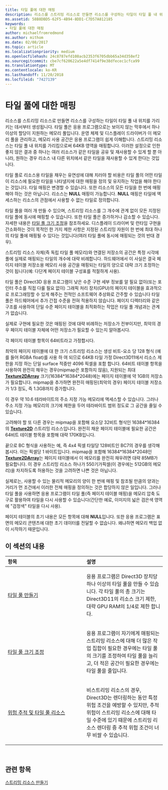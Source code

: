 ```yaml
---
title: 타일 풀에 대한 매핑
description: 리소스를 스트리밍 리소스로 만들면 리소스를 구성하는 타일이 타일 풀 내 위치를 가리키는 데서부터 생성됩니다. 타일 풀은 응용 프로그램으로는 보이지 않는 막후에서 하나 이상의 할당이 지원하는 메모리 풀입니다.
ms.assetid: 58B8DBD5-62F5-4B94-8DD1-C7D57A812185
keywords:
- 타일 풀에 대한 매핑
author: michaelfromredmond
ms.author: mithom
ms.date: 02/08/2017
ms.topic: article
ms.localizationpriority: medium
ms.openlocfilehash: 24c8787efd108acb2353f6705dbb65a34d358ef2
ms.sourcegitcommit: cbe7cf620622a5e4df7414f9e38dfecec1cfca99
ms.translationtype: MT
ms.contentlocale: ko-KR
ms.lasthandoff: 11/20/2018
ms.locfileid: "7427139"
---
```

# <a name="mappings-are-into-a-tile-pool"></a>타일 풀에 대한 매핑


리소스를 스트리밍 리소스로 만들면 리소스를 구성하는 타일이 타일 풀 내 위치를 가리키는 데서부터 생성됩니다. 타일 풀은 응용 프로그램으로는 보이지 않는 막후에서 하나 이상의 할당이 지원하는 메모리 풀입니다. 운영 체제 및 디스플레이 드라이버가 이 메모리 풀을 관리하고, 메모리 사용 공간은 응용 프로그램이 쉽게 이해합니다. 스트리밍 리소스는 타일 풀 내 위치를 가리킴으로써 64KB 영역을 매핑합니다. 이러한 설정으로 인한 좋지 않은 결과 중 하나는 여러 리소스가 같은 타일을 공유 및 재사용할 수 있게 할 뿐 아니라, 원하는 경우 리소스 내 다른 위치에서 같은 타일을 재사용할 수 있게 한다는 것입니다.

타일 풀로 리소스용 타일을 채우는 유연성에 대해 치러야 할 비용은 타일 풀의 어떤 타일이 리소스에 필요한 타일을 나타낼지에 대한 매핑을 정의 및 유지하는 작업을 해야 한다는 것입니다. 타일 매핑은 변경할 수 있습니다. 또한 리소스의 모든 타일을 한 번에 매핑해야 하는 것은 아닙니다. 리소스는 **NULL** 매핑이 가능합니다. **NULL** 매핑은 타일에 액세스하는 리소스의 관점에서 사용할 수 없는 타일로 정의합니다.

타일 풀을 여러 개 만들 수 있으며, 스트리밍 리소스를 그 개수에 관계 없이 모든 지정된 타일 풀에 동시에 매핑할 수 있습니다. 또한 타일 풀은 증가하거나 감소할 수 있습니다. 자세한 내용은 [타일 풀 크기 조정](tile-pool-resizing.md)을 참조하세요. 디스플레이 드라이버 및 런타임 구현을 간소화하는 것이 목적인 한 가지 제한 사항은 지정된 스트리밍 자원이 한 번에 최대 하나의 타일 풀에 매핑될 수 있다는 것입니다(여러 타일 풀에 동시에 매핑되는 것의 반대 경우).

스트리밍 리소스 자체(즉 독립 타일 풀 메모리)와 연결된 저장소의 공간은 특정 시각에 풀에 실제로 매핑되는 타일의 개수에 대략 비례합니다. 하드웨어에서 이 사실은 결국 페이지 테이블 저장소용 메모리 사용 공간을 매핑되는 타일의 양으로 대략 크기 조정하는 것이 됩니다(예: 다단계 페이지 테이블 구성표를 적절하게 사용).

타일 풀은 Direct3D 응용 프로그램이 낮은 수준 구현 세부 정보를 알 필요 없이(또는 포인터 주소를 직접 다룰 필요 없이) 그래픽 처리 장치(GPU)의 페이지 테이블을 효과적으로 프로그래밍할 수 있게 해주는 전적인 소프트웨어 추상화로 간주할 수 있습니다 타일 풀은 하드웨어에서 추가 간접 수준을 전혀 적용하지 않습니다. 페이지 디렉터리와 같은 구조를 사용하여 단일 수준 페이지 테이블을 최적화하는 작업은 타일 풀 개념과는 관계가 없습니다.

실제로 구현에 필요한 것은 매핑된 것에 대략 비례하는 저장소가 전부이지만, 최악의 경우 페이지 테이블 자체에 어떤 저장소가 필요할 수 있는지 알아봅시다.

각 페이지 테이블 항목이 64비트라고 가정합시다.

최악의 페이지 테이블에 대 한 크기 스트리밍 리소스는 생성 비트-요소 당 128 형식 (예를 들어 RGBA float)를 사용 하 여 되므로 64KB 타일 가정 Direct3D11에서 리소스 제한을 지정 하는 단일 surface 적중만 4096 픽셀을 포함 합니다. 64비트 테이블 항목을 사용하여 완전히 채우는 경우(mipmap은 포함하지 않음), 지원되는 최대 [**Texture2DArray**](https://msdn.microsoft.com/library/windows/desktop/ff471526) 크기(16384\*16384\*2048)에는 페이지 테이블에 약 1GB의 저장소가 필요합니다. mipmap을 추가하면 완전히 매핑된(최악의 경우) 페이지 테이블 저장소가 1/3 정도, 즉 1.3GB까지 증가합니다.

이 경우 약 10.6 테라바이트의 주소 지정 가능 메모리에 액세스할 수 있습니다. 그러나 주소 지정 가능 메모리의 크기에 제한을 두어 테라바이트 범위 정도로 그 공간을 줄일 수 있습니다.

고려해야 할 또 다른 경우는 mipmap을 포함해 요소당 32비트 형식인 16384\*16384의 [**Texture2D**](https://msdn.microsoft.com/library/windows/desktop/ff471525) 스트리밍 리소스입니다. 완전히 채운 페이지 테이블에 필요한 공간은 64비트 테이블 항목을 포함해 대략 170KB입니다.

끝으로 BC 형식을 사용하는 예, 즉 4x4 픽셀 타일당 128비트인 BC7의 경우를 생각해봅시다. 이는 픽셀당 1 바이트입니다. mipmap을 포함해 16384\*16384\*2048인 [**Texture2DArray**](https://msdn.microsoft.com/library/windows/desktop/ff471526)는 페이지 테이블에서 이 메모리를 완전히 채우려면 대략 85MB가 필요합니다. 이 경우 스트리밍 리소스 하나가 550기가픽셀(이 경우에는 512GB의 메모리)을 차지하도록 허용하는 것을 고려하면 나쁜 것은 아닙니다.

실제로는, 사용할 수 있는 물리적 메모리의 양이 한 번에 매핑 및 참조될 만큼의 양과는 거리가 먼 조건에서 이러한 전체 매핑을 정의하는 것은 합당하지 않은 일입니다. 그러나 타일 풀을 사용하면 응용 프로그램이 타일 풀(즉 페이지 테이블 매핑)을 메모리 압축 도구로 활용하여 타일을 다시 사용할 수 있습니다(간단한 예로, 이미지의 넓은 검은색 영역에 "검정색" 타일을 다시 사용).

페이지 테이블의 초기 내용은 모든 항목에 대해 **NULL**입니다. 또한 응용 프로그램은 표면의 메모리 콘텐츠에 대한 초기 데이터를 전달할 수 없습니다. 왜냐하면 메모리 백업 없이 시작하기 때문입니다.

## <a name="span-idin-this-sectionspanin-this-section"></a><span id="in-this-section"></span>이 섹션의 내용


<table>
<colgroup>
<col width="50%" />
<col width="50%" />
</colgroup>
<thead>
<tr class="header">
<th align="left">항목</th>
<th align="left">설명</th>
</tr>
</thead>
<tbody>
<tr class="odd">
<td align="left"><p><a href="tile-pool-creation.md">타일 풀 만들기</a></p></td>
<td align="left"><p>응용 프로그램은 Direct3D 장치당 하나 이상의 타일 풀을 만들 수 있습니다. 각 타일 풀의 총 크기는 Direct3D11의 리소스 크기 제한, 대략 GPU RAM의 1/4로 제한 합니다.</p></td>
</tr>
<tr class="even">
<td align="left"><p><a href="tile-pool-resizing.md">타일 풀 크기 조정</a></p></td>
<td align="left"><p>응용 프로그램이 자기에게 매핑되는 스트리밍 리소스에 대해 더 많은 작업 집합이 필요한 경우에는 타일 풀의 크기를 조정하여 타일 풀을 늘리고, 더 적은 공간이 필요한 경우에는 타일 풀을 줄입니다.</p></td>
</tr>
<tr class="odd">
<td align="left"><p><a href="hazard-tracking-versus-tile-pool-resources.md">위험 추적 및 타일 풀 리소스</a></p></td>
<td align="left"><p>비스트리밍 리소스의 경우, Direct3D는 렌더링하는 동안 특정 위험 조건을 예방할 수 있지만, 추적 위험이 스트리밍 리소스에 대해 타일 수준에 있기 때문에 스트리밍 리소스 렌더링 중 추적 위험 조건이 너무 비쌀 수 있습니다.</p></td>
</tr>
</tbody>
</table>

 

## <a name="span-idrelated-topicsspanrelated-topics"></a><span id="related-topics"></span>관련 항목


[스트리밍 리소스 만들기](creating-streaming-resources.md)

 

 




